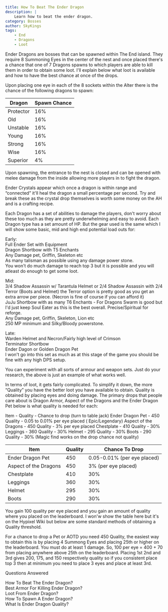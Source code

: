 ```yaml {metadata}
title: How To Beat The Ender Dragon
description: |
    Learn how to beat the ender dragon.
category: Bosses
author: SkyKings
tags:
    - End
    - Dragons
    - Loot 
```

Ender Dragons are bosses that can be spawned within The End island. They require 8 Summoning Eyes in the center of the
nest and once placed there's a chance that one of 7 Dragons spawns to which players are able to kill them in order to
obtain some loot. I'll explain below what loot is available and how to have the best chance at once of the drops.

Upon placing one eye in each of the 8 sockets within the Alter there is the chance of the following dragons to spawn:

| Dragon    | Spawn Chance |
|-----------|--------------|
| Protector | 16%          |
| Old       | 16%          |
| Unstable  | 16%          |
| Young     | 16%          |
| Strong    | 16%          |
| Wise      | 16%          |
| Superior  | 4%           |

Upon spawning, the entrance to the nest is closed and can be opened with melee damage from the inside allowing more
players in to fight the dragon.

Ender Crystals appear which once a dragon is within range and “connected” it'll heal the dragon a small percentage per
second. Try and break these as the crystal drop themselves is worth some money on the AH and is a crafting recipe.

Each Dragon has a set of abilities to damage the players, don't worry about these too much as they are pretty
underwhelming and easy to avoid. Each Dragon type has a set amount of HP. But the gear used is the same which I will
show some basic, mid and high end potential load outs for:

Early:  
Full Ender Set with Equipment  
Dragon Shortbow with T5 Enchants  
Any Damage pet, Griffin, Skeleton etc  
As many talisman as possible using any damage power stone.  
You won't do much damage to reach top 3 but it is possible and you will atleast do enough to get some loot.

Mid:  
3/4 Shadow Assassin w/ Tarantula Helmet or 2/4 Shadow Assassin with 2/4 Terror (Boots and Helmet) the Terror option is
pretty good as you get an extra arrow per piece. (Necron is fine of course if you can afford it)  
JuJu Shortbow with as many T6 Enchants - For Dragons Swarm is good but I'd just keep Soul Eater as this is the best
overall. Precise/Spiritual for reforge.  
Any Damage pet, Griffin, Skeleton, Lion etc  
250 MP minimum and Silky/Bloody powerstone.

Late:  
Warden Helmet and Necron/Fairly high level of Crimson  
Terminator Shortbow  
Ender Dagon or Golden Dragon Pet  
I won't go into this set as much as at this stage of the game you should be fine with any high DPS setup.

You can experiment with all sorts of armour and weapon sets. Just do your research, the above is just an example of what
works well.

In terms of loot, it gets fairly complicated. To simplify it down, the more “Quality” you have the better loot you have
available to obtain. Quality is obtained by placing eyes and doing damage. The primary drops that people care about is
Dragon Armor, Aspect of the Dragons and the Ender Dragon Pet below is what quality is needed for each:

Item - Quality - Chance to drop (turn to table jack) Ender Dragon Pet - 450 Quality - 0.05 to 0.01% per eye placed (
Epic/Legendary) Aspect of the Dragons - 450 Quality - 3% per eye placed Chestplate - 410 Quality - 30% Leggings - 360
Quality - 30% Helmet - 295 Quality - 30% Boots - 290 Quality - 30% (Magic find works on the drop chance not quality)

| Item                  | Quality | Chance To Drop                   |
|-----------------------|---------|----------------------------------|
| Ender Dragon Pet      | 450     | 0\.05\-0\.01% \(per eye placed\) |
| Aspect of the Dragons | 450     | 3% \(per eye placed\)            |
| Chestplate            | 410     | 30%                              |
| Leggings              | 360     | 30%                              |
| Helmet                | 295     | 30%                              |
| Boots                 | 290     | 30%                              |

You gain 100 quality per eye placed and you gain an amount of quality where you placed on the leaderboard. I won'w show
the table here but it's on the Hypixel Wiki but below are some standard methods of obtaining a Quality threshold.

For a chance to drop a Pet or AOTD you need 450 Quality, the easiest way to obtain this is by placing 4 Summong Eyes and
placing 25th or higher on the leaderboard. You must do at least 1 damage. So, 100 per eye = 400 + 70 from placing
anywhere above 25th on the leaderboard. Placing 1st 2nd and 3rd gives 200, 175, and 150 respectively quality so if you
consistent place top 3 then at minimum you need to place 3 eyes and place at least 3rd.

Questions Answered

How To Beat The Ender Dragon?  
Best Armor For Killing Ender Dragon?  
Loot From Ender Dragon?  
How To Spawn A Ender Dragon?  
What Is Ender Dragon Quality?
